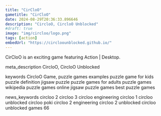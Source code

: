 ```yaml
---
title: "CirCloO"
gametitle: "CirCloO"
date: 2024-08-29T20:36:33.896646
description: "CircloO, CircloO Unblocked"
#draft: true
image: "img/circloo/logo.png"
tags: [action]
embedUrl: "https://circloounblocked.github.io/"
---
```


CirCloO is an exciting game featuring Action | Desktop.

meta_description
CircloO, CircloO Unblocked


keywords
CircloO Game, puzzle games examples puzzle game for kids puzzle definition jigsaw puzzle puzzle games for adults puzzle games wikipedia puzzle games online jigsaw puzzle games best puzzle games


news_keywords
circloo 2 circloo 3 circloo engineering circloo 1 circloo unblocked circloo poki circloo 2 engineering circloo 2 unblocked circloo unblocked games 66
